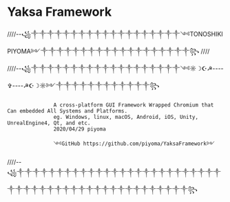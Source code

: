 # Yaksa Framework

////--꧁༒༒༒༒༒༒༒༒༒༒༒༒༒༒༒༒༒༒༒༺TONOSHIKI PIYOMA༻༒༒༒༒༒༒༒༒༒༒༒༒༒༒༒༒༒༒༒꧂
////           
////--꧁༒༒༒༒༒༒༒༒༒༒༒༒༒༒༒༒༒༒༒༺☼☽☪☭----✞----☭☪☽☼༻༒༒༒༒༒༒༒༒༒༒༒༒꧂                 







                   A cross-platform GUI Framework Wrapped Chromium that Can embedded All Systems and Platforms.
                   eg. Windows, linux, macOS, Android, iOS, Unity, UnrealEngine4, Qt, and etc.
                   2020/04/29 piyoma

                   ༺GitHub https://github.com/piyoma/YaksaFramework༻   
                                            







////--꧁༒༒༒༒༒༒༒༒༒༒༒༒༒༒༒༒༒༒༒༒༒༒༒༒༒༒༒༒༒༒༒༒༒༒༒༒༒༒༒༒༒༒༒༒༒༒༒༒༒꧂
